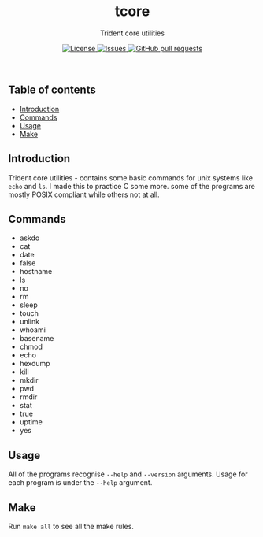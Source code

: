 <p align="center">
	<h1 align="center">tcore</h2>
	<p align="center">Trident core utilities</p>
</p>
<p align="center">
	<a href="./LICENSE">
		<img alt="License" src="https://img.shields.io/badge/license-GPL-blue?color=7aca00"/>
	</a>
	<a href="https://github.com/LordOfTrident/tcore/issues">
		<img alt="Issues" src="https://img.shields.io/github/issues/LordOfTrident/tcore?color=0088ff"/>
	</a>
	<a href="https://github.com/LordOfTrident/tcore/pulls">
		<img alt="GitHub pull requests" src="https://img.shields.io/github/issues-pr/LordOfTrident/tcore?color=0088ff"/>
	</a>
	<br><br><br>
</p>

## Table of contents
* [Introduction](#introduction)
* [Commands](#commands)
* [Usage](#usage)
* [Make](#make)

## Introduction
Trident core utilities - contains some basic commands for unix systems like `echo` and `ls`. I made this to practice C some more.
some of the programs are mostly POSIX compliant while others not at all.

## Commands
- askdo
- cat
- date
- false
- hostname
- ls
- no
- rm
- sleep
- touch
- unlink
- whoami
- basename
- chmod
- echo
- hexdump
- kill
- mkdir
- pwd
- rmdir
- stat
- true
- uptime
- yes

## Usage
All of the programs recognise `--help` and `--version` arguments. Usage for each program is under the `--help` argument.

## Make
Run `make all` to see all the make rules.
